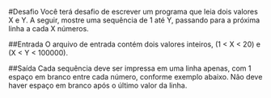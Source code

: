 #Desafio
Você terá desafio de escrever um programa que leia dois valores X e Y. A seguir, mostre uma sequência de 1 até Y, passando para a próxima linha a cada X números.

##Entrada
O arquivo de entrada contém dois valores inteiros, (1 < X < 20) e (X < Y < 100000).

##Saída
Cada sequência deve ser impressa em uma linha apenas, com 1 espaço em branco entre cada número, conforme exemplo abaixo. Não deve haver espaço em branco após o último valor da linha.